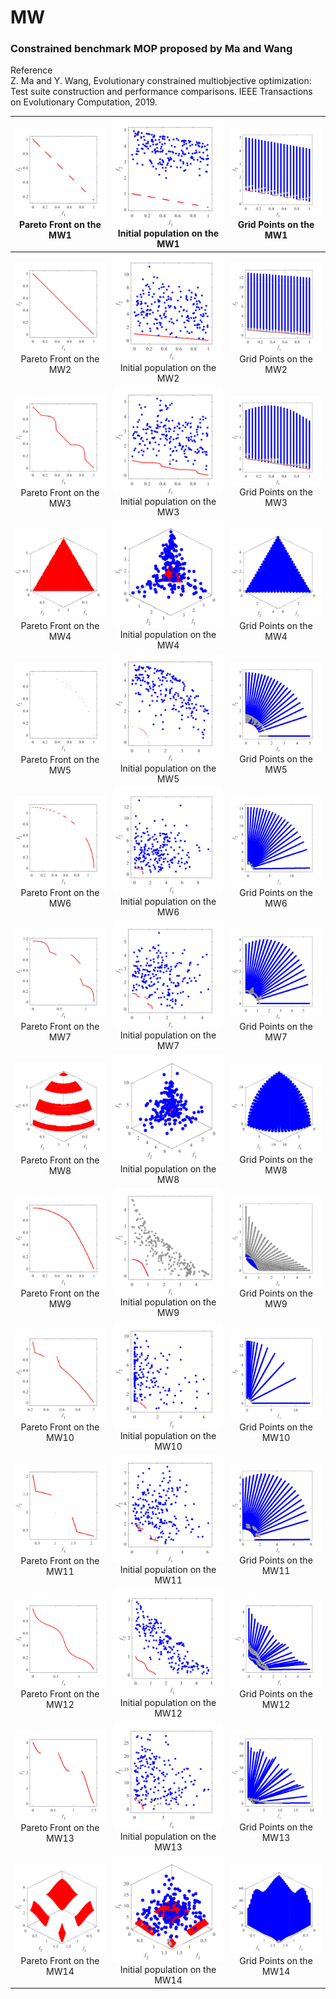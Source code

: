 # MW
### Constrained benchmark MOP proposed by Ma and Wang  
Reference  
Z. Ma and Y. Wang, Evolutionary constrained multiobjective optimization: 
Test suite construction and performance comparisons. IEEE Transactions on 
Evolutionary Computation, 2019.
 
|![image](../../image/MW1_M2PF.svg)Pareto Front on the MW1|![image](../../image/MW1_M2Init.svg)Initial population on the MW1|![image](../../image/MW1_M2Grid.svg)Grid Points on the MW1|
|:-:|:-:|:-:|
|![image](../../image/MW2_M2PF.svg)Pareto Front on the MW2|![image](../../image/MW2_M2Init.svg)Initial population on the MW2|![image](../../image/MW2_M2Grid.svg)Grid Points on the MW2|
|![image](../../image/MW3_M2PF.svg)Pareto Front on the MW3|![image](../../image/MW3_M2Init.svg)Initial population on the MW3|![image](../../image/MW3_M2Grid.svg)Grid Points on the MW3|
|![image](../../image/MW4_M3PF.svg)Pareto Front on the MW4|![image](../../image/MW4_M3Init.svg)Initial population on the MW4|![image](../../image/MW4_M3Grid.svg)Grid Points on the MW4|
|![image](../../image/MW5_M2PF.svg)Pareto Front on the MW5|![image](../../image/MW5_M2Init.svg)Initial population on the MW5|![image](../../image/MW5_M2Grid.svg)Grid Points on the MW5|
|![image](../../image/MW6_M2PF.svg)Pareto Front on the MW6|![image](../../image/MW6_M2Init.svg)Initial population on the MW6|![image](../../image/MW6_M2Grid.svg)Grid Points on the MW6|
|![image](../../image/MW7_M2PF.svg)Pareto Front on the MW7|![image](../../image/MW7_M2Init.svg)Initial population on the MW7|![image](../../image/MW7_M2Grid.svg)Grid Points on the MW7|
|![image](../../image/MW8_M3PF.svg)Pareto Front on the MW8|![image](../../image/MW8_M3Init.svg)Initial population on the MW8|![image](../../image/MW8_M3Grid.svg)Grid Points on the MW8|
|![image](../../image/MW9_M2PF.svg)Pareto Front on the MW9|![image](../../image/MW9_M2Init.svg)Initial population on the MW9|![image](../../image/MW9_M2Grid.svg)Grid Points on the MW9|
|![image](../../image/MW10_M2PF.svg)Pareto Front on the MW10|![image](../../image/MW10_M2Init.svg)Initial population on the MW10|![image](../../image/MW10_M2Grid.svg)Grid Points on the MW10|
|![image](../../image/MW11_M2PF.svg)Pareto Front on the MW11|![image](../../image/MW11_M2Init.svg)Initial population on the MW11|![image](../../image/MW11_M2Grid.svg)Grid Points on the MW11|
|![image](../../image/MW12_M2PF.svg)Pareto Front on the MW12|![image](../../image/MW12_M2Init.svg)Initial population on the MW12|![image](../../image/MW12_M2Grid.svg)Grid Points on the MW12|
|![image](../../image/MW13_M2PF.svg)Pareto Front on the MW13|![image](../../image/MW13_M2Init.svg)Initial population on the MW13|![image](../../image/MW13_M2Grid.svg)Grid Points on the MW13|
|![image](../../image/MW14_M3PF.svg)Pareto Front on the MW14|![image](../../image/MW14_M3Init.svg)Initial population on the MW14|![image](../../image/MW14_M3Grid.svg)Grid Points on the MW14|